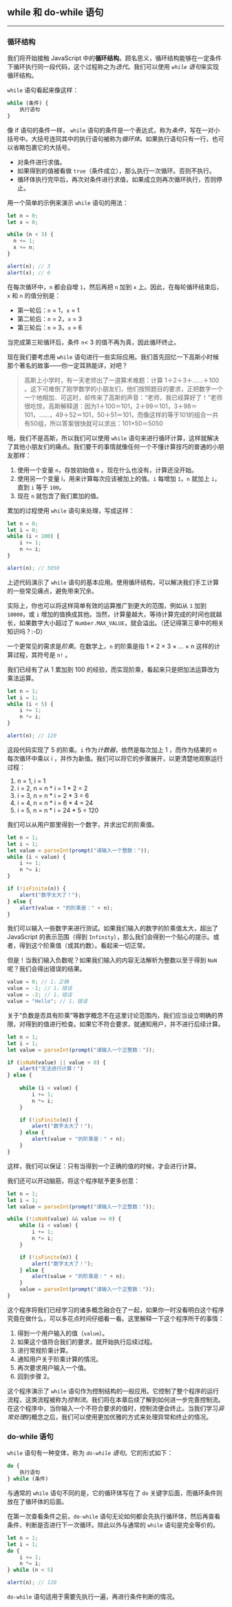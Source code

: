 ## while 和 do-while 语句

---

### 循环结构

我们将开始接触 JavaScript 中的**循环结构**。顾名思义，循环结构能够在一定条件下循环执行同一段代码，这个过程称之为*迭代*。我们可以使用 *`while` 语句*来实现循环结构。

`while` 语句看起来像这样：

```javascript
while (条件) {
    执行语句
}
```

像 if 语句的条件一样， `while` 语句的条件是一个表达式，称为*条件*，写在一对小括号中。大括号连同其中的执行语句被称为*循环体*。如果执行语句只有一行，也可以省略包裹它的大括号。

- 对条件进行求值。
- 如果得到的值被看做 `true`（条件成立），那么执行一次循环。否则不执行。
- 循环体执行完毕后，再次对条件进行求值，如果成立则再次循环执行，否则停止。

用一个简单的示例来演示 `while` 语句的用法：

```javascript
let n = 0;
let x = 0;

while (n < 3) {
  n += 1;
  x += n;
}

alert(n); // 3
alert(x); // 6
```

在每次循环中，`n` 都会自增 `1`，然后再把 `n` 加到 `x` 上。因此，在每轮循环结束后，`x` 和 `n` 的值分别是：

- 第一轮后：`n` = 1，`x` = 1
- 第二轮后：`n` = 2，`x` = 3
- 第三轮后：`n` = 3，`x` = 6

当完成第三轮循环后，条件 `n`< 3 的值不再为真，因此循环终止。

现在我们要考虑用 `while` 语句进行一些实际应用。我们首先回忆一下高斯小时候那个著名的故事——你一定耳熟能详，对吧？

>  高斯上小学时，有一天老师出了一道算术难题：计算 1＋2＋3＋……＋100 。这下可难倒了刚学数学的小朋友们，他们按照题目的要求，正把数字一个一个地相加．可这时，却传来了高斯的声音：“老师，我已经算好了！”老师很吃惊，高斯解释道：因为1＋100＝101，2＋99＝101，3＋98＝101，……，49＋52＝101，50＋51＝101，而像这样的等于101的组合一共有50组，所以答案很快就可以求出：101×50＝5050  

哦，我们不是高斯，所以我们可以使用 `while` 语句来进行循环计算，这样就解决了其他小朋友们的痛点。我们要干的事情就像任何一个不懂计算技巧的普通的小朋友那样：

1. 使用一个变量 `n`，存放初始值 `0` 。现在什么也没有，计算还没开始。
2. 使用另一个变量 i，用来计算每次应该被加上的值。`i` 每增加 `1`，`n`  就加上 `i`，直到 `i` 等于 `100`。
3. 现在 `n` 就包含了我们累加的值。

累加的过程使用 `while` 语句来处理，写成这样：

```javascript
let n = 0;
let i = 0;
while (i < 100) {
    i += 1;
    n += i;
}

alert(n); // 5050
```

上述代码演示了 `while` 语句的基本应用。使用循环结构，可以解决我们手工计算的一些常见痛点，避免带来冗余。

实际上，你也可以将这样简单有效的运算推广到更大的范围，例如从 `1` 加到 `10000`，或 `i` 增加的值换成其他。当然，计算量越大，等待计算完成的时间也就越长，如果数字大小超过了 `Number.MAX_VALUE`，就会溢出。（还记得第三章中的相关知识吗？:-D）

一个更常见的需求是*阶乘*。在数学上，`n` 的阶乘是指 1 × 2 × 3 × ... × n 这样的计算过程，其符号是 `n!` 。

我们已经有了从 1 累加到 100 的经验，而实现阶乘，看起来只是把加法运算改为乘法运算。

```javascript
let n = 1;
let i = 1;
while (i < 5) {
    i += 1;
    n *= i;
}

alert(n); // 120
```

这段代码实现了 5 的阶乘。`i` 作为*计数器*，依然是每次加上 1 ，而作为结果的 n 每次循环中乘以 i ，并作为新值。我们可以将它的步骤展开，以更清楚地观察运行过程：

1. n = 1, i = 1
2. i = 2, n = n * i  = 1 * 2 = 2
3. i = 3, n = n * i = 2 * 3 = 6
4. i = 4, n = n * i = 6 * 4 = 24
5. i = 5, n = n * i = 24 * 5 = 120

我们可以从用户那里得到一个数字，并求出它的阶乘值。

```javascript
let n = 1;
let i = 1;
let value = parseInt(prompt("请输入一个整数："));
while (i < value) {
    i += 1;
    n *= i;
}

if (!isFinite(n)) {
    alert("数字太大了！");
} else {
    alert(value + "的阶乘是：" + n);
}
```

我们可以输入一些数字来进行测试。如果我们输入的数字的阶乘值太大，超出了 JavaScript 的表示范围（得到 `Infinity`），那么我们会得到一个贴心的提示。或者，得到这个阶乘值（或其约数）。看起来一切正常。

但是！当我们输入负数呢？如果我们输入的内容无法解析为整数以至于得到 `NaN` 呢？我们会得出错误的结果。

```javascript
value = 0; // 1，正确
value = -1; // 1，错误
value = -2; // 1，错误
value = "Hello"; // 1，错误
```

关于“负数是否具有阶乘”等数学概念不在这里讨论范围内，我们应当设立明确的界限，对得到的值进行检查。如果它不符合要求，就通知用户，并不进行后续计算。

```javascript
let n = 1;
let i = 1;
let value = parseInt(prompt("请输入一个正整数："));

if (isNaN(value) || value < 0) {
    alert("无法进行计算！")
} else {
    
    while (i < value) {
        i += 1;
        n *= i;
    }

    if (!isFinite(n)) {
        alert("数字太大了！");
    } else {
        alert(value + "的阶乘是：" + n);
    }
}
```

这样，我们可以保证：只有当得到一个正确的值的时候，才会进行计算。

我们还可以开动脑筋，将这个程序赋予更多创意：

```javascript
let n = 1;
let i = 1;
let value = parseInt(prompt("请输入一个正整数："));

while (!isNaN(value) && value >= 0) {    
    while (i < value) {
        i += 1;
        n *= i;
    }

    if (!isFinite(n)) {
        alert("数字太大了！");
    } else {
        alert(value + "的阶乘是：" + n);
    }
    value = parseInt(prompt("请输入一个正整数："));
}
```

这个程序将我们已经学习的诸多概念融合在了一起，如果你一时没看明白这个程序究竟在做什么，可以多花点时间仔细看一看。这里解释一下这个程序所干的事情：

1. 得到一个用户输入的值（`value`）。
2. 如果这个值符合我们的要求，就开始执行后续过程。
3. 进行常规阶乘计算。
4. 通知用户关于阶乘计算的情况。
5. 再次要求用户输入一个值。
6. 回到步骤 2。

这个程序演示了 `while` 语句作为控制结构的一般应用。它控制了整个程序的运行流程，这类流程被称为*控制流*。我们将在本章后续了解到如何进一步完善控制流。在这个程序中，当你输入一个不符合要求的值时，控制流便会终止。当我们学习*异常处理*的概念之后，我们可以使用更加优雅的方式来处理异常和终止的情况。





### do-while 语句

`while` 语句有一种变体，称为 *`do-while` 语句*。它的形式如下：

```javascript
do {
    执行语句
} while (条件)
```

与通常的 `while` 语句不同的是，它的循环体写在了 `do` 关键字后面，而循环条件则放在了循环体的后面。

在第一次查看条件之前，`do-while` 语句无论如何都会先执行循环体，然后再查看条件，判断是否进行下一次循环。除此以外与通常的 `while` 语句是完全等价的。

```javascript
let n = 1;
let i = 1;
do {
    i += 1;
    n *= i;
} while (n < 5)

alert(n); // 120
```

`do-while` 语句适用于需要先执行一遍，再进行条件判断的情况。